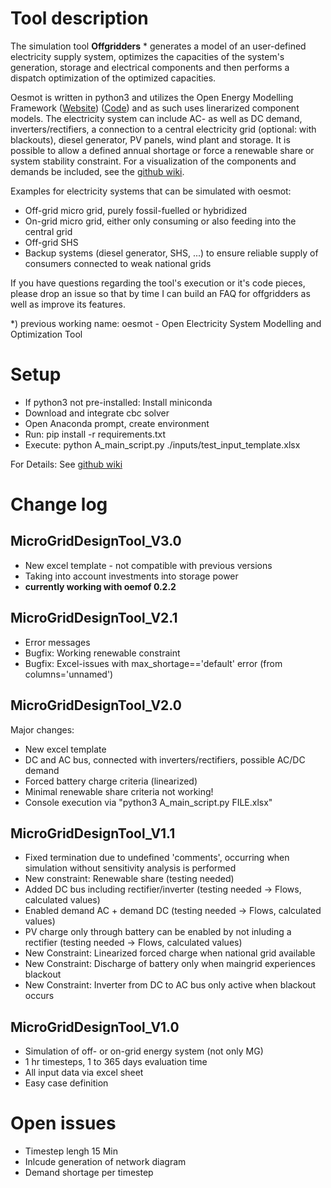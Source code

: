 # Tool description

The simulation tool **Offgridders** * generates a model of an user-defined electricity supply system, optimizes the capacities of the system's generation, storage and electrical components and then performs a dispatch optimization of the optimized capacities.
 
Oesmot is written in python3 and utilizes the Open Energy Modelling Framework ([Website](https://oemof.org/)) ([Code](https://github.com/oemof)) 
and as such uses linerarized component models. 
The electricity system can include AC- as well as DC demand, inverters/rectifiers, 
a connection to a central electricity grid (optional: with blackouts), diesel generator, 
PV panels, wind plant and storage. 
It is possible to allow a defined annual shortage or force a renewable share or system stability constraint. 
For a visualization of the components and demands be included, 
see the [github wiki](https://github.com/smartie2076/simulator_grid-connected_micro_grid/wiki).

Examples for electricity systems that can be simulated with oesmot: 
* Off-grid micro grid, purely fossil-fuelled or hybridized
* On-grid micro grid, either only consuming or also feeding into the central grid
* Off-grid SHS
* Backup systems (diesel generator, SHS, ...) to ensure reliable supply of consumers connected to weak national grids

If you have questions regarding the tool's execution or it's code pieces, please drop an issue so that by time I can build an FAQ for offgridders as well as improve its features.

*) previous working name: oesmot - Open Electricity System Modelling and Optimization Tool

# Setup
* If python3 not pre-installed: Install miniconda
* Download and integrate cbc solver
* Open Anaconda prompt, create environment
* Run: pip install -r requirements.txt
* Execute: python A_main_script.py ./inputs/test_input_template.xlsx

For Details: See [github wiki](https://github.com/smartie2076/simulator_grid-connected_micro_grid/wiki/Installation)

# Change log

## MicroGridDesignTool_V3.0
* New excel template - not compatible with previous versions
* Taking into account investments into storage power
* **currently working with oemof 0.2.2**

## MicroGridDesignTool_V2.1
* Error messages
* Bugfix: Working renewable constraint
* Bugfix: Excel-issues with max_shortage=='default' error (from columns='unnamed')

## MicroGridDesignTool_V2.0
Major changes:
* New excel template
* DC and AC bus, connected with inverters/rectifiers, possible AC/DC demand
* Forced battery charge criteria (linearized)
* Minimal renewable share criteria not working!
* Console execution via "python3 A_main_script.py FILE.xlsx"

## MicroGridDesignTool_V1.1
* Fixed termination due to undefined 'comments', occurring when simulation without sensitivity analysis is performed
* New constraint: Renewable share (testing needed)
* Added DC bus including rectifier/inverter (testing needed -> Flows, calculated values)
* Enabled demand AC + demand DC (testing needed -> Flows, calculated values)
* PV charge only through battery can be enabled by not inluding a rectifier (testing needed -> Flows, calculated values)
* New Constraint: Linearized forced charge when national grid available
* New Constraint: Discharge of battery only when maingrid experiences blackout
* New Constraint: Inverter from DC to AC bus only active when blackout occurs

## MicroGridDesignTool_V1.0
* Simulation of off- or on-grid energy system (not only MG)
* 1 hr timesteps, 1 to 365 days evaluation time
* All input data via excel sheet
* Easy case definition

# Open issues
* Timestep lengh 15 Min
* Inlcude generation of network diagram 
* Demand shortage per timestep
